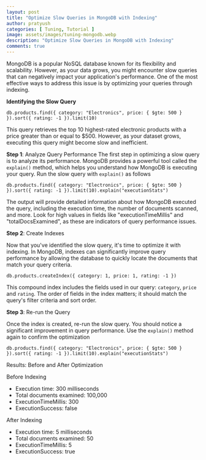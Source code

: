 ```yaml
---
layout: post
title: "Optimize Slow Queries in MongoDB with Indexing"
author: pratyush
categories: [ Tuning, Tutorial ]
image: assets/images/tuning-mongodb.webp
description: "Optimize Slow Queries in MongoDB with Indexing"
comments: true
---
```


MongoDB is a popular NoSQL database known for its flexibility and scalability. However, as your data grows, you might encounter slow queries that can negatively impact your application's performance. One of the most effective ways to address this issue is by optimizing your queries through indexing.

**Identifying the Slow Query**
```
db.products.find({ category: "Electronics", price: { $gte: 500 } }).sort({ rating: -1 }).limit(10)
```

This query retrieves the top 10 highest-rated electronic products with a price greater than or equal to $500. However, as your dataset grows, executing this query might become slow and inefficient.

**Step 1**: Analyze Query Performance
The first step in optimizing a slow query is to analyze its performance. MongoDB provides a powerful tool called the `explain()` method, which helps you understand how MongoDB is executing your query. Run the slow query with `explain()` as follows
```
db.products.find({ category: "Electronics", price: { $gte: 500 } }).sort({ rating: -1 }).limit(10).explain("executionStats")
```

The output will provide detailed information about how MongoDB executed the query, including the execution time, the number of documents scanned, and more. Look for high values in fields like "executionTimeMillis" and "totalDocsExamined", as these are indicators of query performance issues.

**Step 2**: Create Indexes

Now that you've identified the slow query, it's time to optimize it with indexing. In MongoDB, indexes can significantly improve query performance by allowing the database to quickly locate the documents that match your query criteria.
```
db.products.createIndex({ category: 1, price: 1, rating: -1 })
```

This compound index includes the fields used in our query: `category`, `price` and `rating`. The order of fields in the index matters; it should match the query's filter criteria and sort order.

**Step 3**: Re-run the Query

Once the index is created, re-run the slow query. You should notice a significant improvement in query performance. Use the `explain()` method again to confirm the optimization
```
db.products.find({ category: "Electronics", price: { $gte: 500 } }).sort({ rating: -1 }).limit(10).explain("executionStats")
```

Results: Before and After Optimization

Before Indexing
* Execution time: 300 milliseconds
* Total documents examined: 100,000
* ExecutionTimeMillis: 300
* ExecutionSuccess: false

After Indexing
* Execution time: 5 milliseconds
* Total documents examined: 50
* ExecutionTimeMillis: 5
* ExecutionSuccess: true

